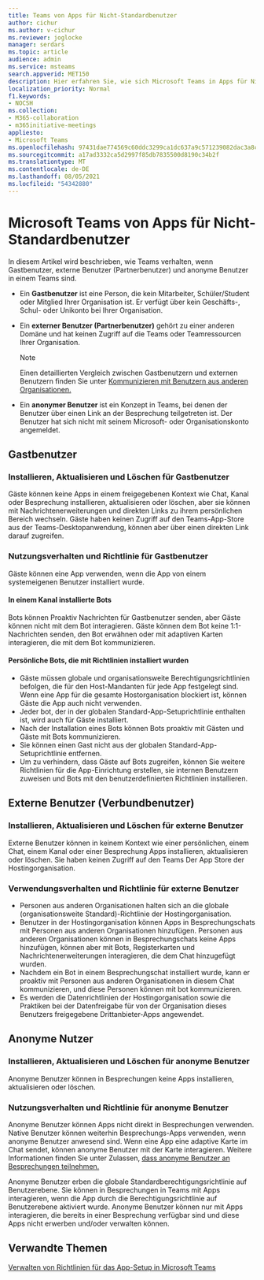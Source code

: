 ```yaml
---
title: Teams von Apps für Nicht-Standardbenutzer
author: cichur
ms.author: v-cichur
ms.reviewer: joglocke
manager: serdars
ms.topic: article
audience: admin
ms.service: msteams
search.appverid: MET150
description: Hier erfahren Sie, wie sich Microsoft Teams in Apps für Nicht-Standardbenutzer verhalten.
localization_priority: Normal
f1.keywords:
- NOCSH
ms.collection:
- M365-collaboration
- m365initiative-meetings
appliesto:
- Microsoft Teams
ms.openlocfilehash: 97431dae774569c60ddc3299ca1dc637a9c571239082dac3a8c9449ff0124e51
ms.sourcegitcommit: a17ad3332ca5d2997f85db7835500d8190c34b2f
ms.translationtype: MT
ms.contentlocale: de-DE
ms.lasthandoff: 08/05/2021
ms.locfileid: "54342880"
---
```

# <a name="microsoft-teams-apps-behavior-for-non-standard-users"></a>Microsoft Teams von Apps für Nicht-Standardbenutzer

In diesem Artikel wird beschrieben, wie Teams verhalten, wenn Gastbenutzer, externe Benutzer (Partnerbenutzer) und anonyme Benutzer in einem Teams sind.

- Ein **Gastbenutzer** ist eine Person, die kein Mitarbeiter, Schüler/Student oder Mitglied Ihrer Organisation ist. Er verfügt über kein Geschäfts-, Schul- oder Unikonto bei Ihrer Organisation.

- Ein **externer Benutzer (Partnerbenutzer)** gehört zu einer anderen Domäne und hat keinen Zugriff auf die Teams oder Teamressourcen Ihrer Organisation.

  > [!Note]
  > Einen detaillierten Vergleich zwischen Gastbenutzern und externen Benutzern finden Sie unter [Kommunizieren mit Benutzern aus anderen Organisationen.](./communicate-with-users-from-other-organizations.md)

- Ein **anonymer Benutzer** ist ein Konzept in Teams, bei denen der Benutzer über einen Link an der Besprechung teilgetreten ist. Der Benutzer hat sich nicht mit seinem Microsoft- oder Organisationskonto angemeldet.

## <a name="guest-users"></a>Gastbenutzer

### <a name="install-update-and-delete-for-guest-users"></a>Installieren, Aktualisieren und Löschen für Gastbenutzer

Gäste können keine Apps in einem freigegebenen Kontext wie Chat, Kanal oder Besprechung installieren, aktualisieren oder löschen, aber sie können mit Nachrichtenerweiterungen und direkten Links zu ihrem persönlichen Bereich wechseln. Gäste haben keinen Zugriff auf den Teams-App-Store aus der Teams-Desktopanwendung, können aber über einen direkten Link darauf zugreifen.

### <a name="usage-behavior-and-policy-for-guest-users"></a>Nutzungsverhalten und Richtlinie für Gastbenutzer

Gäste können eine App verwenden, wenn die App von einem systemeigenen Benutzer installiert wurde.

#### <a name="bots-installed-to-a-channel"></a>In einem Kanal installierte Bots

Bots können Proaktiv Nachrichten für Gastbenutzer senden, aber Gäste können nicht mit dem Bot interagieren. Gäste können dem Bot keine 1:1-Nachrichten senden, den Bot erwähnen oder mit adaptiven Karten interagieren, die mit dem Bot kommunizieren.

#### <a name="personal-bots-installed-with-policies"></a>Persönliche Bots, die mit Richtlinien installiert wurden

- Gäste müssen globale und organisationsweite Berechtigungsrichtlinien befolgen, die für den Host-Mandanten für jede App festgelegt sind. Wenn eine App für die gesamte Hostorganisation blockiert ist, können Gäste die App auch nicht verwenden.
- Jeder bot, der in der globalen Standard-App-Setuprichtlinie enthalten ist, wird auch für Gäste installiert.
- Nach der Installation eines Bots können Bots proaktiv mit Gästen und Gäste mit Bots kommunizieren.
- Sie können einen Gast nicht aus der globalen Standard-App-Setuprichtlinie entfernen.
- Um zu verhindern, dass Gäste auf Bots zugreifen, können Sie weitere Richtlinien für die App-Einrichtung erstellen, sie internen Benutzern zuweisen und Bots mit den benutzerdefinierten Richtlinien installieren.

## <a name="external-federated-users"></a>Externe Benutzer (Verbundbenutzer)

### <a name="install-update-and-delete-for-external-users"></a>Installieren, Aktualisieren und Löschen für externe Benutzer

Externe Benutzer können in keinem Kontext wie einer persönlichen, einem Chat, einem Kanal oder einer Besprechung Apps installieren, aktualisieren oder löschen. Sie haben keinen Zugriff auf den Teams Der App Store der Hostingorganisation.

### <a name="usage-behavior-and-policy-for-external-users"></a>Verwendungsverhalten und Richtlinie für externe Benutzer

- Personen aus anderen Organisationen halten sich an die globale (organisationsweite Standard)-Richtlinie der Hostingorganisation.
- Benutzer in der Hostingorganisation können Apps in Besprechungschats mit Personen aus anderen Organisationen hinzufügen. Personen aus anderen Organisationen können in Besprechungschats keine Apps hinzufügen, können aber mit Bots, Registerkarten und Nachrichtenerweiterungen interagieren, die dem Chat hinzugefügt wurden.
- Nachdem ein Bot in einem Besprechungschat installiert wurde, kann er proaktiv mit Personen aus anderen Organisationen in diesem Chat kommunizieren, und diese Personen können mit bot kommunizieren.
- Es werden die Datenrichtlinien der Hostingorganisation sowie die Praktiken bei der Datenfreigabe für von der Organisation dieses Benutzers freigegebene Drittanbieter-Apps angewendet.

## <a name="anonymous-users"></a>Anonyme Nutzer

### <a name="install-update-and-delete-for-anonymous-users"></a>Installieren, Aktualisieren und Löschen für anonyme Benutzer

Anonyme Benutzer können in Besprechungen keine Apps installieren, aktualisieren oder löschen.

### <a name="usage-behavior-and-policy-for-anonymous-users"></a>Nutzungsverhalten und Richtlinie für anonyme Benutzer

Anonyme Benutzer können Apps nicht direkt in Besprechungen verwenden. Native Benutzer können weiterhin Besprechungs-Apps verwenden, wenn anonyme Benutzer anwesend sind. Wenn eine App eine adaptive Karte im Chat sendet, können anonyme Benutzer mit der Karte interagieren. Weitere Informationen finden Sie unter Zulassen, [dass anonyme Benutzer an Besprechungen teilnehmen.](meeting-settings-in-teams.md#allow-anonymous-users-to-join-meetings)

Anonyme Benutzer erben die globale Standardberechtigungsrichtlinie auf Benutzerebene. Sie können in Besprechungen in Teams mit Apps interagieren, wenn die App durch die Berechtigungsrichtlinie auf Benutzerebene aktiviert wurde. Anonyme Benutzer können nur mit Apps interagieren, die bereits in einer Besprechung verfügbar sind und diese Apps nicht erwerben und/oder verwalten können.

## <a name="related-topics"></a>Verwandte Themen

[Verwalten von Richtlinien für das App-Setup in Microsoft Teams](teams-app-setup-policies.md)
